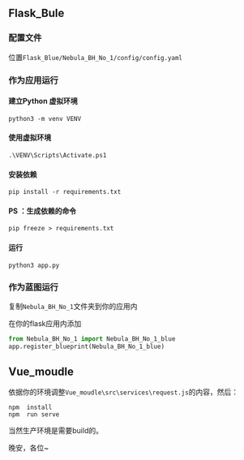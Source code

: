 ## Flask_Bule

### 配置文件

位置`Flask_Blue/Nebula_BH_No_1/config/config.yaml`

### 作为应用运行

#### 建立Python 虚拟环境

```
python3 -m venv VENV
```

#### 使用虚拟环境

```
.\VENV\Scripts\Activate.ps1
```

#### 安装依赖

```
pip install -r requirements.txt
```

#### PS ：生成依赖的命令

```
pip freeze > requirements.txt
```

#### 运行

```
python3 app.py
```

### 作为蓝图运行

复制`Nebula_BH_No_1`文件夹到你的应用内

在你的flask应用内添加

```python
from Nebula_BH_No_1 import Nebula_BH_No_1_blue
app.register_blueprint(Nebula_BH_No_1_blue)
```

## Vue_moudle

依据你的环境调整`Vue_moudle\src\services\request.js`的内容，然后：

```
npm  install
npm  run serve
```

当然生产环境是需要build的。

晚安，各位~